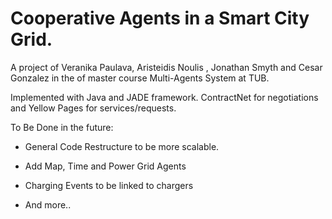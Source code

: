 # Cooperative Agents in a Smart City Grid.

A project of Veranika Paulava, Aristeidis Noulis , Jonathan Smyth and Cesar Gonzalez in the of master course Multi-Agents System at TUB.

Implemented with Java and JADE framework.
ContractNet for negotiations and Yellow Pages for services/requests.

To Be Done in the future:

* General Code Restructure to be more scalable.

* Add Map, Time and Power Grid Agents

* Charging Events to be linked to chargers

* And more..

